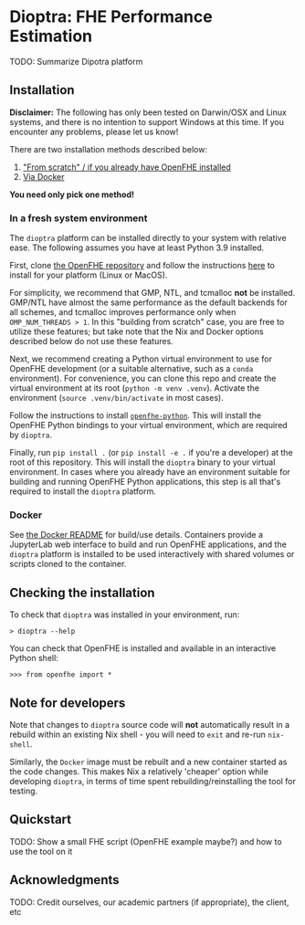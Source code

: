 # Dioptra: FHE Performance Estimation

TODO: Summarize Dipotra platform

## Installation

**Disclaimer:** The following has only been tested on Darwin/OSX and Linux
systems, and there is no intention to support Windows at this time.
If you encounter any problems, please let us know!

There are two installation methods described below:

1. ["From scratch" / if you already have OpenFHE installed](#in-a-fresh-system-environment)
2. [Via Docker](#docker)

**You need only pick one method!**

### In a fresh system environment

The `dioptra` platform can be installed directly to your system with relative
ease. The following assumes you have at least Python 3.9 installed.

First, clone
[the OpenFHE repository](https://github.com/openfheorg/openfhe-development) and
follow the instructions
[here](https://openfhe-development.readthedocs.io/en/latest/sphinx_rsts/intro/installation/installation.html)
to install for your platform (Linux or MacOS).

For simplicity, we recommend that GMP, NTL, and tcmalloc **not** be installed.
GMP/NTL have almost the same performance as the default backends for all
schemes, and tcmalloc improves performance only when `OMP_NUM_THREADS > 1`. In
this "building from scratch" case, you are free to utilize these features; but
take note that the Nix and Docker options described below do not use these
features.

Next, we recommend creating a Python virtual environment to use for OpenFHE
development (or a suitable alternative, such as a `conda` environment). For
convenience, you can clone this repo and create the virtual environment at its
root (`python -m venv .venv`). Activate the environment
(`source .venv/bin/activate` in most cases).

Follow the instructions to install
[`openfhe-python`](https://github.com/openfheorg/openfhe-python). This will
install the OpenFHE Python bindings to your virtual environment, which are
required by `dioptra`.

Finally, run `pip install .` (or `pip install -e .` if you're a developer) at
the root of this repository. This will install the `dioptra` binary to your
virtual environment. In cases where you already have an environment suitable for
building and running OpenFHE Python applications, this step is all that's
required to install the `dioptra` platform.

### Docker

See [the Docker README](README.Docker.md) for build/use details. Containers
provide a JupyterLab web interface to build and run OpenFHE applications, and
the `dioptra` platform is installed to be used interactively with shared volumes
or scripts cloned to the container.

## Checking the installation

To check that `dioptra` was installed in your environment, run:

```shell
> dioptra --help
```

You can check that OpenFHE is installed and available in an interactive Python
shell:

```shell
>>> from openfhe import *
```

## Note for developers

Note that changes to `dioptra` source code will **not** automatically result in
a rebuild within an existing Nix shell - you will need to `exit` and re-run
`nix-shell`.

Similarly, the `Docker` image must be rebuilt and a new container started as the
code changes. This makes Nix a relatively 'cheaper' option while developing
`dioptra`, in terms of time spent rebuilding/reinstalling the tool for testing.

## Quickstart

TODO: Show a small FHE script (OpenFHE example maybe?) and how to use the tool on it

## Acknowledgments

TODO: Credit ourselves, our academic partners (if appropriate), the client, etc
